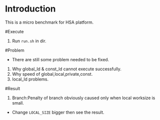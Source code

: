# Introduction
This is a micro benchmark for HSA platform.

#Execute
1. Run `run.sh` in dir.

#Problem
* There are still some problem needed to be fixed.
1. Why global_ld & const_ld cannot execute successfully.
2. Why speed of global,local,private,const.
3. local_ld problems.

#Result
1. Branch:Penalty of branch obviously caused only when local worksize is small.
* Change `LOCAL_SIZE` bigger then see the result.



